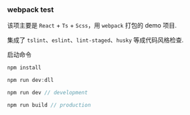 ### webpack test
该项主要是 `React` + `Ts` + `Scss`，用 `webpack` 打包的 demo 项目.

集成了 `tslint`、`eslint`、`lint-staged`、`husky` 等成代码风格检查.

启动命令
```js
npm install

npm run dev:dll

npm run dev // development

npm run build // production
```
